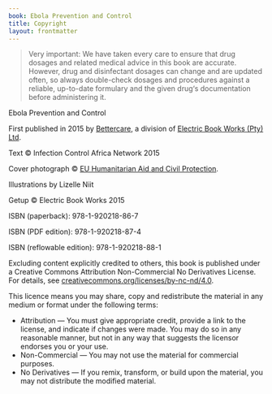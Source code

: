 ```yaml
---
book: Ebola Prevention and Control
title: Copyright
layout: frontmatter
---
```


> Very important: We have taken every care to ensure that drug dosages and related medical advice in this book are accurate. However, drug and disinfectant dosages can change and are updated often, so always double-check dosages and procedures against a reliable, up-to-date formulary and the given drug‘s documentation before administering it.

Ebola Prevention and Control

First published in 2015 by [Bettercare](http://bettercare.co.za), a division of [Electric Book Works (Pty) Ltd](http://www.electricbookworks.com).

Text © Infection Control Africa Network 2015

Cover photograph © [EU Humanitarian Aid and Civil Protection](https://www.flickr.com/photos/69583224@N05/13717624625/).

Illustrations by Lizelle Niit

Getup © Electric Book Works 2015


ISBN (paperback): 978-1-920218-86-7

ISBN (PDF edition): 978-1-920218-87-4

ISBN (reflowable edition): 978-1-920218-88-1

Excluding content explicitly credited to others, this book is published under a Creative Commons Attribution Non-Commercial No Derivatives License. For details, see [creativecommons.org/licenses/by-nc-nd/4.0](http://creativecommons.org/licenses/by-nc-nd/4.0/).

This licence means you may share, copy and redistribute the material in any medium or format under the following terms:

* Attribution — You must give appropriate credit, provide a link to the license, and indicate if changes were made. You may do so in any reasonable manner, but not in any way that suggests the licensor endorses you or your use.
* Non-Commercial — You may not use the material for commercial purposes.
* No Derivatives — If you remix, transform, or build upon the material, you may not distribute the modified material.
